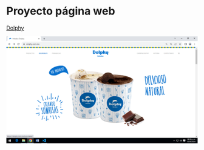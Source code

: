 # Proyecto página web
[Dolphy](https://dolphy.com.mx/)

![Imagen Dolphy](https://github.com/ChelssyZazuetaDiaz/ChelssyZazuetaDiaz.github.io/blob/main/pinkup/dolphy.png)

